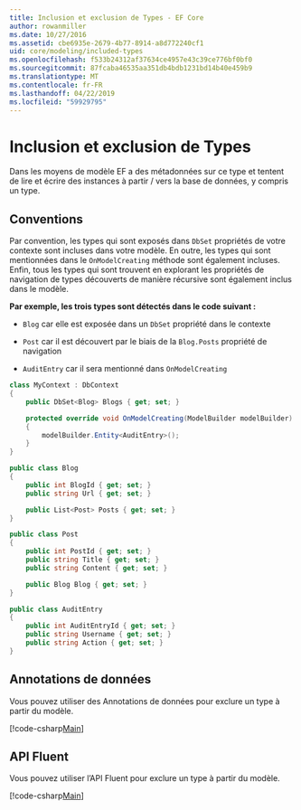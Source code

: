 ```yaml
---
title: Inclusion et exclusion de Types - EF Core
author: rowanmiller
ms.date: 10/27/2016
ms.assetid: cbe6935e-2679-4b77-8914-a8d772240cf1
uid: core/modeling/included-types
ms.openlocfilehash: f533b24312af37634ce4957e43c39ce776bf0bf0
ms.sourcegitcommit: 87fcaba46535aa351db4bdb1231bd14b40e459b9
ms.translationtype: MT
ms.contentlocale: fr-FR
ms.lasthandoff: 04/22/2019
ms.locfileid: "59929795"
---
```

# <a name="including--excluding-types"></a>Inclusion et exclusion de Types

Dans les moyens de modèle EF a des métadonnées sur ce type et tentent de lire et écrire des instances à partir / vers la base de données, y compris un type.

## <a name="conventions"></a>Conventions

Par convention, les types qui sont exposés dans `DbSet` propriétés de votre contexte sont incluses dans votre modèle. En outre, les types qui sont mentionnées dans le `OnModelCreating` méthode sont également incluses. Enfin, tous les types qui sont trouvent en explorant les propriétés de navigation de types découverts de manière récursive sont également inclus dans le modèle.

**Par exemple, les trois types sont détectés dans le code suivant :**

* `Blog` car elle est exposée dans un `DbSet` propriété dans le contexte

* `Post` car il est découvert par le biais de la `Blog.Posts` propriété de navigation

* `AuditEntry` car il sera mentionné dans `OnModelCreating`

<!-- [!code-csharp[Main](samples/core/Modeling/Conventions/Samples/IncludedTypes.cs?highlight=3,7,16)] -->
``` csharp
class MyContext : DbContext
{
    public DbSet<Blog> Blogs { get; set; }

    protected override void OnModelCreating(ModelBuilder modelBuilder)
    {
        modelBuilder.Entity<AuditEntry>();
    }
}

public class Blog
{
    public int BlogId { get; set; }
    public string Url { get; set; }

    public List<Post> Posts { get; set; }
}

public class Post
{
    public int PostId { get; set; }
    public string Title { get; set; }
    public string Content { get; set; }

    public Blog Blog { get; set; }
}

public class AuditEntry
{
    public int AuditEntryId { get; set; }
    public string Username { get; set; }
    public string Action { get; set; }
}
```

## <a name="data-annotations"></a>Annotations de données

Vous pouvez utiliser des Annotations de données pour exclure un type à partir du modèle.

[!code-csharp[Main](../../../samples/core/Modeling/DataAnnotations/Samples/IgnoreType.cs?highlight=20)]

## <a name="fluent-api"></a>API Fluent

Vous pouvez utiliser l’API Fluent pour exclure un type à partir du modèle.

[!code-csharp[Main](../../../samples/core/Modeling/FluentAPI/Samples/IgnoreType.cs?highlight=12)]
